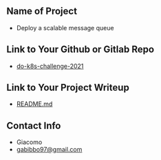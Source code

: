 ## Name of Project 
* Deploy a scalable message queue

## Link to Your Github or Gitlab Repo
* [do-k8s-challenge-2021](https://github.com/gabibbo97/do-k8s-challenge-2021)

## Link to Your Project Writeup
* [README.md](https://github.com/gabibbo97/do-k8s-challenge-2021/blob/master/README.md)

## Contact Info
* Giacomo
* [gabibbo97@gmail.com](mailto:gabibbo97@gmail.com)

